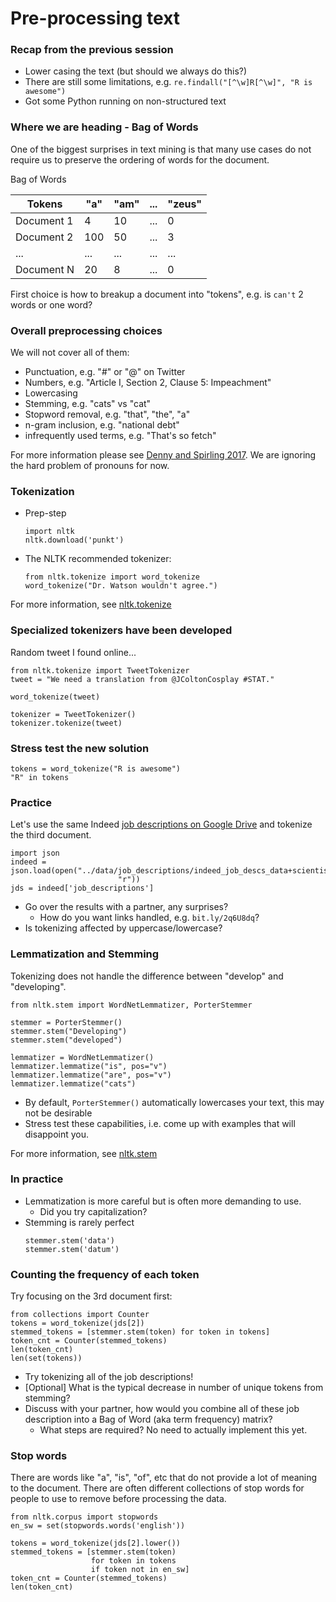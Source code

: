 # Pre-processing text

### Recap from the previous session
- Lower casing the text (but should we always do this?)
- There are still some limitations, e.g. `re.findall("[^\w]R[^\w]", "R is awesome")`
- Got some Python running on non-structured text

### Where we are heading - Bag of Words
One of the biggest surprises in text mining is that many use cases do not require us to preserve the ordering of words for the document.

Bag of Words

|Tokens|"a"|"am"|...|"zeus"|
|---|---|---|---|---|
|Document 1|4|10|...|0|
|Document 2|100|50|...|3|
|...|...|...|...|...|
|Document N|20|8|...|0|

First choice is how to breakup a document into "tokens", e.g. is `can't` 2 words or one word?

### Overall preprocessing choices
We will not cover all of them:
- Punctuation, e.g. "#" or "@" on Twitter
- Numbers, e.g. "Article I, Section 2, Clause 5: Impeachment"
- Lowercasing
- Stemming, e.g. "cats" vs "cat"
- Stopword removal, e.g. "that", "the", "a"
- n-gram inclusion, e.g. "national debt"
- infrequently used terms, e.g. "That's so fetch"

For more information please see [Denny and Spirling 2017](https://www.nyu.edu/projects/spirling/documents/preprocessing.pdf). We are ignoring the hard problem of pronouns for now.

### Tokenization
- Prep-step
  ```
  import nltk
  nltk.download('punkt')
  ```
- The NLTK recommended tokenizer:
  ```
  from nltk.tokenize import word_tokenize
  word_tokenize("Dr. Watson wouldn't agree.")
  ```

For more information, see [nltk.tokenize](https://www.nltk.org/api/nltk.tokenize.html)
### Specialized tokenizers have been developed
Random tweet I found online...
```
from nltk.tokenize import TweetTokenizer
tweet = "We need a translation from @JColtonCosplay #STAT."

word_tokenize(tweet)

tokenizer = TweetTokenizer()
tokenizer.tokenize(tweet)
```

### Stress test the new solution
```
tokens = word_tokenize("R is awesome")
"R" in tokens
```

### Practice
Let's use the same Indeed [job descriptions on Google Drive](https://drive.google.com/open?id=1BXEl8iEMFsRjuyaIDJLVdtBRPFplFriV)  and tokenize the third document.
```
import json
indeed = json.load(open("../data/job_descriptions/indeed_job_descs_data+scientist.json",
                        "r"))
jds = indeed['job_descriptions']
```

- Go over the results with a partner, any surprises?
  - How do you want links handled, e.g. `bit.ly/2q6U8dq`?
- Is tokenizing affected by uppercase/lowercase?

### Lemmatization and Stemming
Tokenizing does not handle the difference between "develop" and "developing".

```
from nltk.stem import WordNetLemmatizer, PorterStemmer

stemmer = PorterStemmer()
stemmer.stem("Developing")
stemmer.stem("developed")

lemmatizer = WordNetLemmatizer()
lemmatizer.lemmatize("is", pos="v")
lemmatizer.lemmatize("are", pos="v")
lemmatizer.lemmatize("cats")
```

- By default, `PorterStemmer()` automatically lowercases your text, this may not be desirable
- Stress test these capabilities, i.e. come up with examples that will disappoint you.

For more information, see [nltk.stem](https://www.nltk.org/api/nltk.stem.html)


### In practice
- Lemmatization is more careful but is often more demanding to use.
  - Did you try capitalization?
- Stemming is rarely perfect
  ```
  stemmer.stem('data')
  stemmer.stem('datum')
  ```


### Counting the frequency of each token
Try focusing on the 3rd document first:
```
from collections import Counter
tokens = word_tokenize(jds[2])
stemmed_tokens = [stemmer.stem(token) for token in tokens]
token_cnt = Counter(stemmed_tokens)
len(token_cnt)
len(set(tokens))
```

- Try tokenizing all of the job descriptions!
- [Optional] What is the typical decrease in number of unique tokens from stemming?
- Discuss with your partner, how would you combine all of these job description into a Bag of Word (aka term frequency) matrix?
  - What steps are required? No need to actually implement this yet.

### Stop words
There are words like "a", "is", "of", etc that do not provide a lot of meaning to the document.
There are often different collections of stop words for people to use to remove before processing
the data.

```
from nltk.corpus import stopwords
en_sw = set(stopwords.words('english'))

tokens = word_tokenize(jds[2].lower())
stemmed_tokens = [stemmer.stem(token)
                  for token in tokens
                  if token not in en_sw]
token_cnt = Counter(stemmed_tokens)
len(token_cnt)
```
